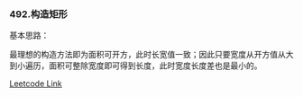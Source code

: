 ### 492.构造矩形

基本思路：

最理想的构造方法即为面积可开方，此时长宽值一致；因此只要宽度从开方值从大到小遍历，面积可整除宽度即可得到长度，此时宽度长度差也是最小的。

[Leetcode Link](https://leetcode-cn.com/problems/construct-the-rectangle/)